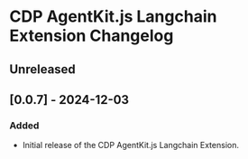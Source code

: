 # CDP AgentKit.js Langchain Extension Changelog

## Unreleased

## [0.0.7] - 2024-12-03

### Added

- Initial release of the CDP AgentKit.js Langchain Extension.
